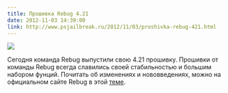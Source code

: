 ```yaml
---
title: Прошивка Rebug 4.21
date: 2012-11-03 14:39:00
link: http://www.psjailbreak.ru/2012/11/03/proshivka-rebug-421.html
---
```


![](http://www.psjailbreak.ru/uploads/posts/2012-11/thumbs/1351956551_red_scorpion_3_sml.png)

Сегодня команда Rebug выпустили свою 4.21 прошивку. Прошивки от команды Rebug всегда славились своей стабильностью и большим набором фунций. Почитать об изменениях и нововведениях, можно на официальном сайте Rebug в этой [теме](http://rebug.me/rebug-3-55-3-and-4-21-1-rex-editions-and-999-downgrader/).
<!-- more -->
